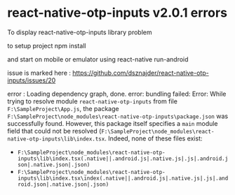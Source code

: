 # react-native-otp-inputs  v2.0.1 errors
To display react-native-otp-inputs  library problem

to setup project
npm install 

and start on mobile or emulator using 
react-native run-android


issue is marked here  : https://github.com/dsznajder/react-native-otp-inputs/issues/20

error : 
Loading dependency graph, done.
error: bundling failed: Error: While trying to resolve module `react-native-otp-inputs` from file `F:\SampleProject\App.js`, the package `F:\SampleProject\node_modules\react-native-otp-inputs\package.json` was successfully found. However, this package itself specifies a `main` module field that could not be resolved (`F:\SampleProject\node_modules\react-native-otp-inputs\lib\index.tsx`. Indeed, none of these files exist:

  * `F:\SampleProject\node_modules\react-native-otp-inputs\lib\index.tsx(.native||.android.js|.native.js|.js|.android.json|.native.json|.json)`
  * `F:\SampleProject\node_modules\react-native-otp-inputs\lib\index.tsx\index(.native||.android.js|.native.js|.js|.android.json|.native.json|.json)`


 
